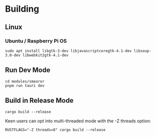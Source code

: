 # Building

## Linux

### Ubuntu / Raspberry Pi OS

```shell
sudo apt install libgtk-3-dev libjavascriptcoregtk-4.1-dev libsoup-3.0-dev libwebkit2gtk-4.1-dev
```

## Run Dev Mode

```shell
cd modules/smearor
pnpm run tauri dev
```

## Build in Release Mode

```shell
cargo build --release
```

Keen users can opt into multi-threaded mode with the -Z threads option:

```shell
RUSTFLAGS="-Z threads=8" cargo build --release
```
